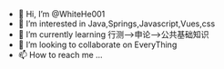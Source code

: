 - 👋 Hi, I’m @WhiteHe001
- 👀 I’m interested in Java,Springs,Javascript,Vues,css
- 🌱 I’m currently learning 行测-->申论-->公共基础知识
- 💞️ I’m looking to collaborate on EveryThing
- 📫 How to reach me ...
<!---
WhiteHe001/WhiteHe001 is a ✨ special ✨ repository because its `README.md` (this file) appears on your GitHub profile.
You can click the Preview link to take a look at your changes.
--->
